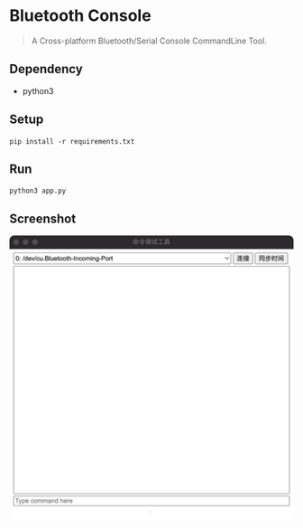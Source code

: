 # Bluetooth Console
> A Cross-platform Bluetooth/Serial Console CommandLine Tool.

## Dependency

* python3

## Setup

```
pip install -r requirements.txt
```

## Run
```
python3 app.py
```

## Screenshot

![Screenshot](./screenshot.jpeg)
